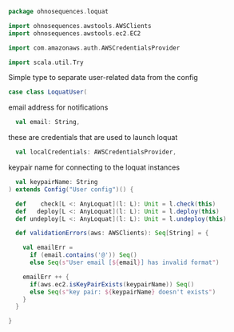 
```scala
package ohnosequences.loquat

import ohnosequences.awstools.AWSClients
import ohnosequences.awstools.ec2.EC2

import com.amazonaws.auth.AWSCredentialsProvider

import scala.util.Try
```

Simple type to separate user-related data from the config

```scala
case class LoquatUser(
```

email address for notifications

```scala
  val email: String,
```

these are credentials that are used to launch loquat

```scala
  val localCredentials: AWSCredentialsProvider,
```

keypair name for connecting to the loquat instances

```scala
  val keypairName: String
) extends Config("User config")() {

  def    check[L <: AnyLoquat](l: L): Unit = l.check(this)
  def   deploy[L <: AnyLoquat](l: L): Unit = l.deploy(this)
  def undeploy[L <: AnyLoquat](l: L): Unit = l.undeploy(this)

  def validationErrors(aws: AWSClients): Seq[String] = {

    val emailErr =
      if (email.contains('@')) Seq()
      else Seq(s"User email [${email}] has invalid format")

    emailErr ++ {
      if(aws.ec2.isKeyPairExists(keypairName)) Seq()
      else Seq(s"key pair: ${keypairName} doesn't exists")
    }
  }

}

```




[test/scala/ohnosequences/loquat/test/dataProcessing.scala]: ../../../../../test/scala/ohnosequences/loquat/test/dataProcessing.scala.md
[test/scala/ohnosequences/loquat/test/md5.scala]: ../../../../../test/scala/ohnosequences/loquat/test/md5.scala.md
[test/scala/ohnosequences/loquat/test/dataMappings.scala]: ../../../../../test/scala/ohnosequences/loquat/test/dataMappings.scala.md
[test/scala/ohnosequences/loquat/test/data.scala]: ../../../../../test/scala/ohnosequences/loquat/test/data.scala.md
[test/scala/ohnosequences/loquat/test/config.scala]: ../../../../../test/scala/ohnosequences/loquat/test/config.scala.md
[main/scala/ohnosequences/loquat/dataProcessing.scala]: ../dataProcessing.scala.md
[main/scala/ohnosequences/loquat/terminator.scala]: ../terminator.scala.md
[main/scala/ohnosequences/loquat/configs/user.scala]: user.scala.md
[main/scala/ohnosequences/loquat/configs/resources.scala]: resources.scala.md
[main/scala/ohnosequences/loquat/configs/general.scala]: general.scala.md
[main/scala/ohnosequences/loquat/configs/autoscaling.scala]: autoscaling.scala.md
[main/scala/ohnosequences/loquat/configs/termination.scala]: termination.scala.md
[main/scala/ohnosequences/loquat/configs/loquat.scala]: loquat.scala.md
[main/scala/ohnosequences/loquat/loquats.scala]: ../loquats.scala.md
[main/scala/ohnosequences/loquat/utils.scala]: ../utils.scala.md
[main/scala/ohnosequences/loquat/dataMappings.scala]: ../dataMappings.scala.md
[main/scala/ohnosequences/loquat/worker.scala]: ../worker.scala.md
[main/scala/ohnosequences/loquat/logger.scala]: ../logger.scala.md
[main/scala/ohnosequences/loquat/manager.scala]: ../manager.scala.md